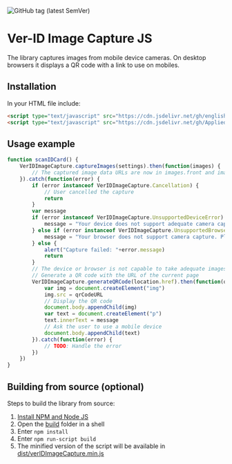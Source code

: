 ![GitHub tag (latest SemVer)](https://img.shields.io/github/v/tag/AppliedRecognition/Ver-ID-Image-Capture-JS?label=Latest%20release&sort=semver)

# Ver-ID Image Capture JS

The library captures images from mobile device cameras. On desktop browsers it displays a QR code with a link to use on mobiles.

## Installation

In your HTML file include:

```html
<script type="text/javascript" src="https://cdn.jsdelivr.net/gh/englishextra/qrjs2@0.1.7/js/qrjs2.min.js"></script>
<script type="text/javascript" src="https://cdn.jsdelivr.net/gh/AppliedRecognition/Ver-ID-Image-Capture-JS@2.2.2/dist/verIDImageCapture.min.js"></script>
```

## Usage example

```javascript
function scanIDCard() {
    VerIDImageCapture.captureImages(settings).then(function(images) {
        // The captured image data URLs are now in images.front and images.back
    }).catch(function(error) {
        if (error instanceof VerIDImageCapture.Cancellation) {
            // User cancelled the capture
            return
        }
        var message
        if (error instanceof VerIDImageCapture.UnsupportedDeviceError) {
            message = "Your device does not support adequate camera capture. Please scan the QR code with a mobile device."
        } else if (error instanceof VerIDImageCapture.UnsupportedBrowserError) {
            message = "Your browser does not support camera capture. Please use a different browser or scan the QR code with a mobile device."
        } else {
            alert("Capture failed: "+error.message)
            return
        }
        // The device or browser is not capable to take adequate images
        // Generate a QR code with the URL of the current page
        VerIDImageCapture.generateQRCode(location.href).then(function(qrCodeURL) {
            var img = document.createElement("img")
            img.src = qrCodeURL
            // Display the QR code
            document.body.appendChild(img)
            var text = document.createElement("p")
            text.innerText = message
            // Ask the user to use a mobile device
            document.body.appendChild(text)
        }).catch(function(error) {
            // TODO: Handle the error
        })
    })
}
```

## Building from source (optional)

Steps to build the library from source:

1. [Install NPM and Node JS](https://www.npmjs.com/get-npm)
2. Open the [build](./build) folder in a shell
3. Enter `npm install`
4. Enter `npm run-script build`
5. The minified version of the script will be available in [dist/verIDImageCapture.min.js](./dist/verIDImageCapture.min.js)